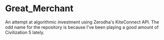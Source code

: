 # Great_Merchant
An attempt at algorithmic investment using Zerodha's KiteConnect API.
The odd name for the repository is because I've been playing a good amount of Civilization 5 lately.
